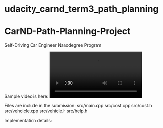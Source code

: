 # udacity_carnd_term3_path_planning

# CarND-Path-Planning-Project
Self-Driving Car Engineer Nanodegree Program

Sample video is here: ![report_video](./report_good.mov)

Files are include in the submission:
  src/main.cpp
  src/cost.cpp
  src/cost.h
  src/vehcicle.cpp
  src/vehicle.h
  src/help.h


Implementation details:
